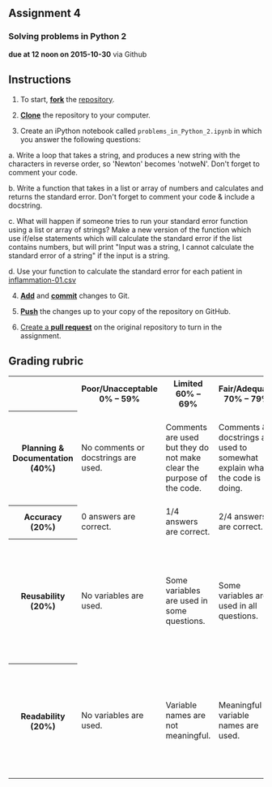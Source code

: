 ## Assignment 4
### Solving problems in Python 2
**due at 12 noon on 2015-10-30** via Github

## Instructions

1. To start, [**fork**](https://guides.github.com/activities/forking/) the [repository](https://github.com/PHY3009/assignment_4).

2. [**Clone**](http://gitref.org/creating/#clone) the repository to your computer.

3. Create an iPython notebook called `problems_in_Python_2.ipynb` in which you answer the 
following questions:

a. Write a loop that takes a string, and produces a new string with the characters in 
reverse order, so 'Newton' becomes 'notweN'. Don't forget to comment your code.

b. Write a function that takes in a list or array of numbers and calculates and returns 
the standard error. Don't forget to comment your code & include a docstring.

c. What will happen if someone tries to run your standard error function using a list or 
array of strings? Make a new version of the function which use if/else statements which
will calculate the standard error if the list contains numbers, but will print "Input was
a string, I cannot calculate the standard error of a string" if the input is a string.

d. Use your function to calculate the standard error for each patient in 
[inflammation-01.csv](https://raw.githubusercontent.com/swcarpentry/python-novice-inflammation/gh-pages/data/inflammation-01.csv)

4. [**Add**](http://gitref.org/basic/#add) and [**commit**](http://gitref.org/basic/#commit) 
changes to Git.

6. [**Push**](http://gitref.org/remotes/#push) the changes up to your copy of the 
repository on GitHub.

7. [Create a **pull request**](https://help.github.com/articles/creating-a-pull-request/) 
on the original repository to turn in the assignment.


## Grading rubric

<table>
  <tr>
    <th></td>
    <th>Poor/Unacceptable 0% – 59%</td> 
    <th>Limited 60% – 69%</td> 
    <th>Fair/Adequate 70% – 79%</td> 
    <th>Good 80% – 89%</td> 
    <th>Exceptional 90% – 100%</td> 
  </tr>
  <tr>
    <th>Planning & Documentation (40%)</td>
    <td>No comments or docstrings are used.</td> 
    <td>Comments are used but they do not make clear the purpose of the code.</td> 
    <td>Comments & docstrings are used to somewhat explain what the code is doing.</td> 
    <td>Comments & docstrings are used well to clearly explain what the code is doing.</td> 
    <td>Comments & docstrings are used exceptionally well to clearly explain what code is doing.</td> 
  </tr>
  <tr>
    <th>Accuracy (20%)</td>
    <td>0 answers are correct.</td>
    <td>1/4 answers are correct.</td> 
    <td>2/4 answers are correct.</td> 
    <td>3/4 answers are correct.</td> 
    <td>All 4 answers are correct.</td> 
  </tr>
  <tr>
    <th>Reusability (20%)</td>
    <td>No variables are used.</td> 
    <td>Some variables are used in some questions.</td> 
    <td>Some variables are used in all questions.</td> 
    <td>For all questions, all inputs are assigned to variables and variables are used in solving the problems. </td> 
    <td>For all questions, all inputs are assigned to variables, variables are used in solving the problems and outputs are saved to variables.</td> 
  </tr>
  <tr>
    <th>Readability (20%)</td>
    <td>No variables are used.</td> 
    <td>Variable names are not meaningful.</td> 
    <td>Meaningful variable names are used.</td> 
    <td>Meaningful variable names are used. Complicated problems are broken down into multiple steps.</td> 
    <td>Whitespace is well used. Meaningful variable names are used. Complicated problems are broken down into multiple steps.</td> 
  </tr>
</table>